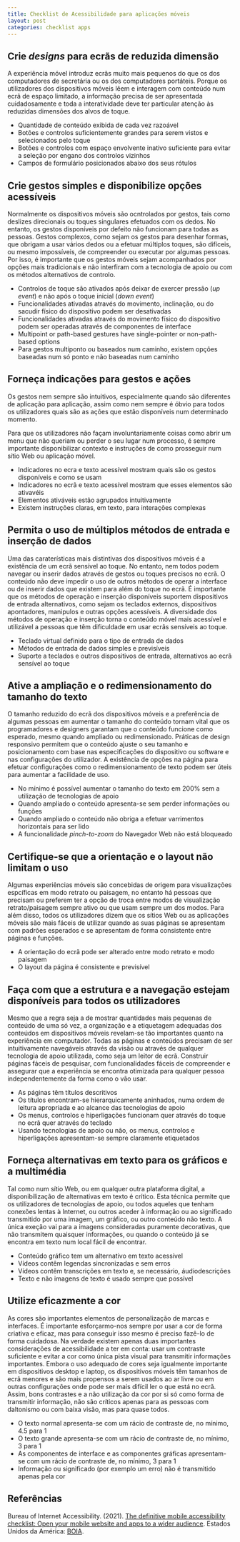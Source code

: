 ```yaml
---
title: Checklist de Acessibilidade para aplicações móveis
layout: post
categories: checklist apps
---
```


## Crie <em lang="en">designs</em> para ecrãs de reduzida dimensão

A experiência móvel introduz ecrãs muito mais pequenos do que os dos computadores de secretária ou os dos computadores portáteis. Porque os utilizadores dos dispositivos móveis lêem e interagem com conteúdo num ecrã de espaço limitado, a informação precisa de ser apresentada cuidadosamente e toda a interatividade deve ter particular atenção às reduzidas dimensões dos alvos de toque.

- Quantidade de conteúdo exibida de cada vez razoável
- Botões e controlos suficientemente grandes para serem vistos e selecionados pelo toque
- Botões e controlos com espaço envolvente inativo suficiente para evitar a seleção por engano dos controlos vizinhos
- Campos de formulário posicionados abaixo dos seus rótulos

## Crie gestos simples e disponibilize opções acessíveis

Normalmente os dispositivos móveis são ocntrolados por gestos, tais como deslizes direcionais ou toques singulares efetuados com os dedos. No entanto, os gestos disponíveis por defeito não funcionam para todas as pessoas. Gestos complexos, como sejam os gestos para desenhar formas, que obrigam a usar vários dedos ou a efetuar múltiplos toques, são difíceis, ou mesmo impossíveis, de compreender ou executar por algumas pessoas. Por isso, é importante que os gestos móveis sejam acompanhados por opções mais tradicionais e não interfiram com a tecnologia de apoio ou com os métodos alternativos de controlo.

- Controlos de toque são ativados após deixar de exercer pressão (_up event_) e não após o toque inicial (_down event_)
- Funcionalidades ativadas através do movimento, inclinação, ou do sacudir físico do dispositivo podem ser desativadas
- Funcionalidades ativadas através do movimento físico do dispositivo podem ser operadas através de componentes de interface
- Multipoint or path-based gestures have single-pointer or non-path-based options
- Para gestos multiponto ou baseados num caminho, existem opções baseadas num só ponto e não baseadas num caminho

## Forneça indicações para gestos e ações

Os gestos nem sempre são intuitivos, especialmente quando são diferentes de aplicação para aplicação, assim como nem sempre é óbvio para todos os utilizadores quais são as ações que estão disponíveis num determinado momento.

Para que os utilizadores não façam involuntariamente coisas como abrir um menu que não queriam ou perder o seu lugar num processo, é sempre importante disponibilizar contexto e instruções de como prosseguir num sítio Web ou aplicação móvel.

- Indicadores no ecra e texto acessível mostram quais são os gestos disponíveis e como se usam
- Indicadores no ecrã e texto acessível mostram que esses elementos são ativavéis       
- Elementos ativáveis estão agrupados intuitivamente
- Existem instruções claras, em texto, para interações complexas

## Permita o uso de múltiplos métodos de entrada e inserção de dados

Uma das caraterísticas mais distintivas dos dispositivos móveis é a existência de um ecrã sensível ao toque. No entanto, nem todos podem navegar ou inserir dados através de gestos ou toques precisos no ecrã. O conteúdo não deve impedir o uso de outros métodos de operar a interface ou de inserir dados que existem para além do toque no ecrã. É importante que os métodos de operação e inserção disponíveis suportem dispositivos de entrada alternativos, como sejam os teclados externos, dispositivos apontadores, manipulos e outras opções acessíveis. A diversidade dos métodos de operação e inserção torna o conteúdo móvel mais acessível e utilizável a pessoas que têm dificuldade em usar ecrãs sensíveis ao toque.

- Teclado virtual definido para o tipo de entrada de dados
- Métodos de entrada de dados simples e previsíveis
- Suporte a teclados e outros dispositivos de entrada, alternativos ao ecrã sensível ao toque

## Ative a ampliação e o redimensionamento do tamanho do texto

O tamanho reduzido do ecrã dos dispositivos móveis e a preferência de algumas pessoas em aumentar o tamanho do conteúdo tornam vital que os programadores e designers garantam que o conteúdo funcione como esperado, mesmo quando ampliado ou redimensionado. Práticas de design responsivo permitem que o conteúdo ajuste o seu tamanho e posicionamento com base nas especificações do dispositivo ou software e nas configurações do utilizador. A existência de opções na página para efetuar configurações como o redimensionamento de texto podem ser úteis para aumentar a facilidade de uso.

- No mínimo é possível aumentar o tamanho do texto em 200% sem a utilização de tecnologias de apoio 
- Quando ampliado o conteúdo apresenta-se sem perder informações ou funções
- Quando ampliado o conteúdo não obriga a efetuar varrimentos horizontais para ser lido
- A funcionalidade _pinch-to-zoom_ do Navegador Web não está bloqueado

## Certifique-se que a orientação e o layout não limitam o uso

Algumas experiências móveis são concebidas de origem para visualizações espcíficas em modo retrato ou paisagem, no entanto há pessoas que precisam ou preferem ter a opção de troca entre modos de visualização retrato/paisagem sempre ativo ou que usam sempre um dos modos. Para além disso, todos os utilizadores dizem que os sítios Web ou as aplicações móveis são mais fáceis de utilizar quando as suas páginas se apresentam com padrões esperados e se apresentam de forma consistente entre páginas e funções.

- A orientação do ecrã pode ser alterado entre modo retrato e modo paisagem
- O layout da página é consistente e previsível

## Faça com que a estrutura e a navegação estejam disponíveis para todos os utilizadores

Mesmo que a regra seja a de mostrar quantidades mais pequenas de conteúdo de uma só vez, a organização e a etiquetagem adequadas dos conteúdos em dispositivos móveis revelam-se tão importantes quanto na experiência em computador. Todas as páginas e conteúdos precisam de ser intuitivamente navegáveis através da visão ou através de qualquer tecnologia de apoio utilizada, como seja um leitor de ecrã. Construir páginas fáceis de pesquisar, com funcionalidades fáceis de compreender e assegurar que a experiência se encontra otimizada para qualquer pessoa independentemente da forma como o vão usar.

- As páginas têm títulos descritivos
- Os títulos encontram-se hierarquicamente aninhados, numa ordem de leitura apropriada e ao alcance das tecnologias de apoio
- Os menus, controlos e hiperligações funcionam quer através do toque no ecrã quer através do teclado
- Usando tecnologias de apoio ou não, os menus, controlos e hiperligações apresentam-se sempre claramente etiquetados

## Forneça alternativas em texto para os gráficos e a multimédia

Tal como num sítio Web, ou em qualquer outra plataforma digital, a disponibilização de alternativas em texto é crítico. Esta técnica permite que os utilizadores de tecnologias de apoio, ou todos aqueles que tenham conexões lentas à Internet, ou outros aceder à informação ou ao significado transmitido por uma imagem, um gráfico, ou outro conteúdo não texto. A única exeção vai para a imagens consideradas puramente decorativas, que não transmitem quaisquer informações, ou quando o conteúdo já se encontra em texto num local fácil de encontrar.

- Conteúdo gráfico tem um alternativo em texto acessível
- Vídeos contêm legendas sincronizadas e sem erros
- Vídeos contêm transcrições em texto e, se necessário, áudiodescrições
- Texto e não imagens de texto é usado sempre que possível

## Utilize eficazmente a cor

As cores são importantes elementos de personalização de marcas e interfaces. É importante esforçarmo-nos sempre por usar a cor de forma criativa e eficaz, mas para conseguir isso mesmo é preciso fazê-lo de forma cuidadosa. Na verdade existem apenas duas importantes considerações de acessibilidade a ter em conta: usar um contraste suficiente e evitar a cor como única pista visual para transmitir informações importantes. Embora o uso adequado de cores seja igualmente importante em dispositivos desktop e laptop, os dispositivos móveis têm tamanhos de ecrã menores e são mais propensos a serem usados ao ar livre ou em outras configurações onde pode ser mais difícil ler o que está no ecrã. Assim, bons contrastes e a não utilização da cor por si só como forma de transmitir informação, não são críticos apenas para as pessoas com daltonismo ou com baixa visão, mas para quase todos.

- O texto normal apresenta-se com um rácio de contraste de, no mínimo, 4.5 para 1
- O texto grande apresenta-se com um rácio de contraste de, no mínimo, 3 para 1
- As componentes de interface e as componentes gráficas apresentam-se com um rácio de contraste de, no mínimo, 3 para 1
- Informação ou significado (por exemplo um erro) não é transmitido apenas pela cor

## Referências

Bureau of Internet Accessibility. (2021). [The definitive mobile accessibility checklist: Open your mobile website and apps to a wider audience](https://www.boia.org/definitive-mobile-accessibility-checklist). Estados Unidos da América: [BOIA](https://www.boia.org).
